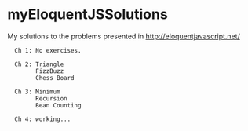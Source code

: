 # myEloquentJSSolutions
My solutions to the problems presented in http://eloquentjavascript.net/

      Ch 1: No exercises.
      
      Ch 2: Triangle
            FizzBuzz
            Chess Board
            
      Ch 3: Minimum
            Recursion
            Bean Counting
            
      Ch 4: working...
